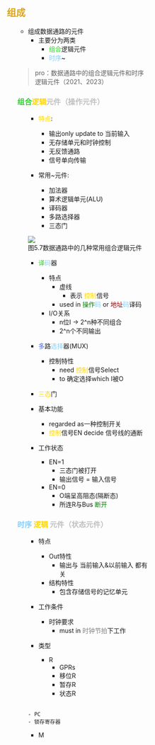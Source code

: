 <div style="float: left; width: 64%; padding: 1%;">

## <span style="color: Goldenrod;">组成  

<ul>

- 组成数据通路的元件
  - 主要分为两类
    -  <span style="color: LimeGreen;">组合</span>逻辑元件
    - <span style="color: LightSkyBlue;">时序</span>~
>pro：数据通路中的组合逻辑元件和时序逻辑元件（2021、2023）  

###  <span style="color: silver;"> <span style="color: LimeGreen;">组合</span><span style="color: Gold;">逻辑</span>元件（操作元件）  

<ul>

-  <span style="color: Gold;">特点</span>:
   - 输出only update to 当前输入
   - 无存储单元和时钟控制
   - 无反馈通路
   - 信号单向传输

- 常用~元件:
  - 加法器
  - 算术逻辑单元(ALU)
  - 译码器
  - 多路选择器
  - 三态门

![](https://cdn-mineru.openxlab.org.cn/model-mineru/prod/96308c858ff5f7964125d669141286fa1586d651484b7c7042c3ce73a05e35c4.jpg)  
图5.7数据通路中的几种常用组合逻辑元件  

-  <span style="color: LimeGreen;">译</span><span style="color: LightSkyBlue;">码</span>器
     - 特点
       - 虚线
         - 表示 <span style="color: Gold;">控制</span>信号
       - used in <span style="color: green;">操作</span><span style="color: LightSkyBlue;">码</span> or <span style="color: DarkRed;">地址</span><span style="color: LightSkyBlue;">码</span>译码
     - I/O关系
       - n位I → 2^n种不同组合
       - 2^n个不同输出

- <span style="color: RoyalBlue;">多</span>路<span style="color: LightSkyBlue;">选择</span>器(MUX)
  - 控制特性
    - need <span style="color: Gold;">控制</span>信号Select
    - to 确定选择which I被O

-  <span style="color: Gold;">三态</span>门
  - 基本功能
    - regarded as一种控制开关
    -  <span style="color: Gold;">控制</span>信号EN decide 信号线的通断
  - 工作状态
    - EN=1
      - 三态门被打开
      - 输出信号 = 输入信号
    - EN=0
      - O端呈高阻态(隔断态) 
      - 所连R与Bus <span style="color: green;">断开</span>

</ul>

### <span style="color: LightSkyBlue;">时序</span> <span style="color: Gold;">逻辑</span> <span style="color: silver;">元件（状态元件）  

<ul>

- 特点
  - Out特性
    - 输出与 当前输入&以前输入 都有关
  - 结构特性
    - 包含存储信号的记忆单元

- 工作条件
  - 时钟要求
    - must in <span style="color: gray;">时钟节拍</span>下工作

- 类型
  - R
    - GPRs
    - 移位R
    - 暂存R
    - 状态R
<br>

    - PC
    - 锁存寄存器
  - M 

</ul>

</ul>

</div>
<div style="float: right; width: 26%; padding: 1%;">

</div>
<div style="clear: both;"></div>
